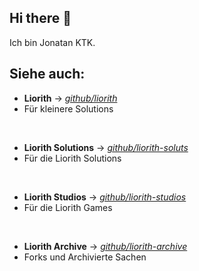 ## Hi there 👋

Ich bin Jonatan KTK.

## Siehe auch:

- **Liorith**
    -> *[github/liorith](https://github.com/liorith)*
- Für kleinere Solutions
<br>

- **Liorith Solutions**
    -> *[github/liorith-soluts](https://github.com/liorith-soluts)*
- Für die Liorith Solutions
<br>

- **Liorith Studios**
    -> *[github/liorith-studios](https://github.com/liorith-studios)*
- Für die Liorith Games
<br>
  
- **Liorith Archive**
    -> *[github/liorith-archive](https://github.com/liorith-archive)*
- Forks und Archivierte Sachen
<br>
